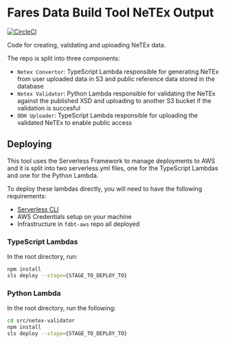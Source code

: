 # Fares Data Build Tool NeTEx Output

[![CircleCI](https://circleci.com/bb/infinityworksconsulting/fdbt-netex-output/tree/develop.svg?style=svg)](https://circleci.com/bb/infinityworksconsulting/fdbt-netex-output/tree/develop)

Code for creating, validating and uploading NeTEx data.

The repo is split into three components:

-   `Netex Convertor`: TypeScript Lambda responsible for generating NeTEx from user uploaded data in S3 and public reference data stored in the database
-   `Netex Validator`: Python Lambda responsible for validating the NeTEx against the published XSD and uploading to another S3 bucket if the validation is succesful
-   `ODH Uploader`: TypeScript Lambda responsible for uploading the validated NeTEx to enable public access

## Deploying

This tool uses the Serverless Framework to manage deployments to AWS and it is split into two serverless.yml files, one for the TypeScript Lambdas and one for the Python Lambda.

To deploy these lambdas directly, you will need to have the following requirements:

-   [Serverless CLI](https://serverless.com/framework/docs/getting-started/)
-   AWS Credentials setup on your machine
-   Infrastructure in `fdbt-aws` repo all deployed

### TypeScript Lambdas

In the root directory, run:

```bash
npm install
sls deploy --stage={STAGE_TO_DEPLOY_TO}
```

### Python Lambda

In the root directory, run the following:

```bash
cd src/netex-validator
npm install
sls deploy --stage={STAGE_TO_DEPLOY_TO}
```
